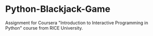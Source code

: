 # Python-Blackjack-Game
Assignment for Coursera "Introduction to Interactive Programming in Python" course from RICE University.
